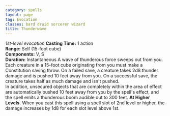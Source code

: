```yaml
---
category: spells
layout: page
tag: Evocation
classes: bard druid sorcerer wizard
title: Thunderwave
---
```


_1st-level evocation_ **Casting Time:** 1 action    
**Range:** Self (15-foot cube)    
**Components:** V, S    
**Duration:** Instantaneous A wave of thunderous force sweeps out from you. Each creature in a 15-foot cube originating from you must make a Constitution saving throw. On a failed save, a creature takes 2d8 thunder damage and is pushed 10 feet away from you. On a successful save, the creature takes half as much damage and isn't pushed.    
In addition, unsecured objects that are completely within the area of effect are automatically pushed 10 feet away from you by the spell's effect, and the spell emits a thunderous boom audible out to 300 feet. **At Higher Levels.** When you cast this spell using a spell slot of 2nd level or higher, the damage increases by 1d8 for each slot level above 1st. 